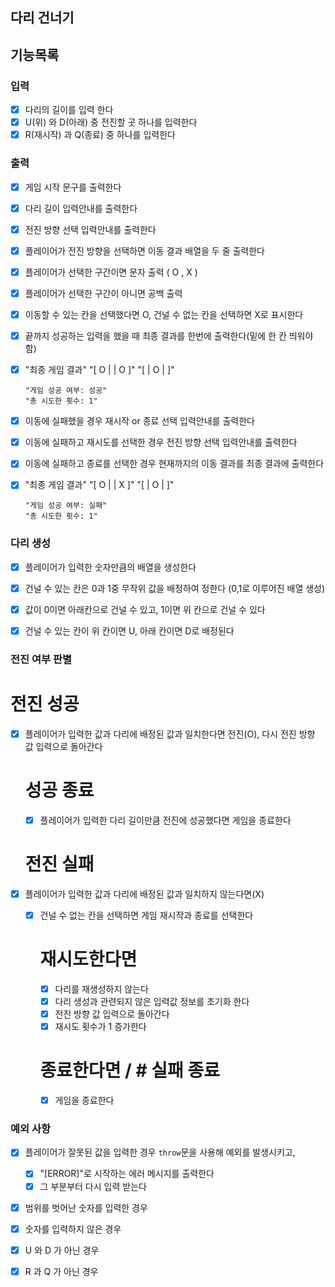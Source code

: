 ## 다리 건너기

## 기능목록

### 입력

- [x] 다리의 길이를 입력 한다
- [x] U(위) 와 D(아래) 중 전진할 곳 하나를 입력한다
- [x] R(재시작) 과 Q(종료) 중 하나를 입력한다

### 출력

- [x] 게임 시작 문구를 출력한다
- [x] 다리 길이 입력안내를 출력한다
- [x] 전진 방향 선택 입력안내를 출력한다
- [x] 플레이어가 전진 방향을 선택하면 이동 결과 배열을 두 줄 출력한다
- [x] 플레이어가 선택한 구간이면 문자 출력 ( O , X )
- [x] 플레이어가 선택한 구간이 아니면 공백 출력
- [x] 이동할 수 있는 칸을 선택했다면 O, 건널 수 없는 칸을 선택하면 X로 표시한다
- [x] 끝까지 성공하는 입력을 했을 때 최종 결과를 한번에 출력한다(밑에 한 칸 띄워야 함)
- [x] "최종 게임 결과"
      "[ O |   | O ]"
      "[   | O |   ]"

      "게임 성공 여부: 성공"
      "총 시도한 횟수: 1"

- [x] 이동에 실패했을 경우 재시작 or 종료 선택 입력안내를 출력한다
- [x] 이동에 실패하고 재시도를 선택한 경우 전진 방향 선택 입력안내를 출력한다
- [x] 이동에 실패하고 종료를 선택한 경우 현재까지의 이동 결과를 최종 결과에 출력한다
- [x] "최종 게임 결과"
      "[ O |   | X ]"
      "[   | O |   ]"

      "게임 성공 여부: 실패"
      "총 시도한 횟수: 1"

### 다리 생성

- [x] 플레이어가 입력한 숫자만큼의 배열을 생성한다
- [x] 건널 수 있는 칸은 0과 1중 무작위 값을 배정하여 정한다 (0,1로 이루어진 배열 생성)

- [x] 값이 0이면 아래칸으로 건널 수 있고, 1이면 위 칸으로 건널 수 있다
- [x] 건널 수 있는 칸이 위 칸이면 U, 아래 칸이면 D로 배정된다

### 전진 여부 판별

  # 전진 성공
- [x] 플레이어가 입력한 값과 다리에 배정된 값과 일치한다면 전진(O), 다시 전진 방향 값 입력으로 돌아간다
    # 성공 종료
  - [x] 플레이어가 입력한 다리 길이만큼 전진에 성공했다면 게임을 종료한다

  # 전진 실패
- [x] 플레이어가 입력한 값과 다리에 배정된 값과 일치하지 않는다면(X)
  - [x] 건널 수 없는 칸을 선택하면 게임 재시작과 종료를 선택한다

    # 재시도한다면  
    - [x] 다리를 재생성하지 않는다 
    - [x] 다리 생성과 관련되지 않은 입력값 정보를 초기화 한다
    - [x] 전진 방향 값 입력으로 돌아간다
    - [x] 재시도 횟수가 1 증가한다
    
    # 종료한다면 / # 실패 종료
    - [x] 게임을 종료한다

### 예외 사항

- [x] 플레이어가 잘못된 값을 입력한 경우 `throw`문을 사용해 예외를 발생시키고,
    - [x] "[ERROR]"로 시작하는 에러 메시지를 출력한다
    - [x] 그 부분부터 다시 입력 받는다

- [x] 범위를 벗어난 숫자를 입력한 경우
- [x] 숫자를 입력하지 않은 경우

- [x] U 와 D 가 아닌 경우 

- [x] R 과 Q 가 아닌 경우 
